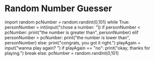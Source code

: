 # Random Number Guesser









import random 
pcNumber = random.randint(0,101)
while True:
    personNumber = int(input("chose a number: "))
    if personNumber < pcNumber:
        print("the number is greater than", personNumber)
    elif  personNumber > pcNumber:
        print("the number is lower than", personNumber)
    else:
        print("congrats, you got it right.")
        playAgain = input("wanna play again? ")
        if playAgain == "no":
            print("okay, thanks for playing.")
            break
        else:
            pcNumber = random.randint(0,101)
